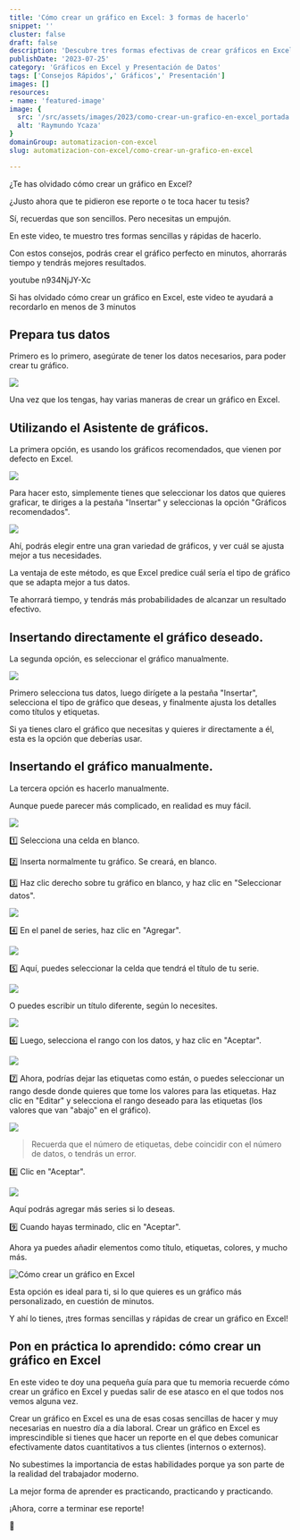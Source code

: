 ```yaml
---
title: 'Cómo crear un gráfico en Excel: 3 formas de hacerlo'
snippet: ''
cluster: false
draft: false 
description: 'Descubre tres formas efectivas de crear gráficos en Excel. Mejora tus habilidades de presentación de datos con estos consejos prácticos.'
publishDate: '2023-07-25'
category: 'Gráficos en Excel y Presentación de Datos'
tags: ['Consejos Rápidos',' Gráficos',' Presentación']
images: []
resources: 
- name: 'featured-image'
image: {
  src: '/src/assets/images/2023/como-crear-un-grafico-en-excel_portada.png',
  alt: 'Raymundo Ycaza'
}
domainGroup: automatizacion-con-excel
slug: automatizacion-con-excel/como-crear-un-grafico-en-excel

---
```


¿Te has olvidado cómo crear un gráfico en Excel?

¿Justo ahora que te pidieron ese reporte o te toca hacer tu tesis?

Sí, recuerdas que son sencillos. Pero necesitas un empujón.

En este video, te muestro tres formas sencillas y rápidas de hacerlo.

Con estos consejos, podrás crear el gráfico perfecto en minutos, ahorrarás tiempo y tendrás mejores resultados.

 youtube n934NjJY-Xc 

Si has olvidado cómo crear un gráfico en Excel, este video te ayudará a recordarlo en menos de 3 minutos

## Prepara tus datos

Primero es lo primero, asegúrate de tener los datos necesarios, para poder crear tu gráfico.

![](/src/assets/images/2023/image.png)

Una vez que los tengas, hay varias maneras de crear un gráfico en Excel.

## Utilizando el Asistente de gráficos.

La primera opción, es usando los gráficos recomendados, que vienen por defecto en Excel.

![](/src/assets/images/2023/image-1.png)

Para hacer esto, simplemente tienes que seleccionar los datos que quieres graficar, te diriges a la pestaña "Insertar" y seleccionas la opción "Gráficos recomendados".

![](/src/assets/images/2023/image-2.png)

Ahí, podrás elegir entre una gran variedad de gráficos, y ver cuál se ajusta mejor a tus necesidades.

La ventaja de este método, es que Excel predice cuál sería el tipo de gráfico que se adapta mejor a tus datos.

Te ahorrará tiempo, y tendrás más probabilidades de alcanzar un resultado efectivo.

## Insertando directamente el gráfico deseado.

La segunda opción, es seleccionar el gráfico manualmente.

![](/src/assets/images/2023/image-4.png)

Primero selecciona tus datos, luego dirígete a la pestaña "Insertar", selecciona el tipo de gráfico que deseas, y finalmente ajusta los detalles como títulos y etiquetas.

Si ya tienes claro el gráfico que necesitas y quieres ir directamente a él, esta es la opción que deberías usar.

## Insertando el gráfico manualmente.

La tercera opción es hacerlo manualmente.

Aunque puede parecer más complicado, en realidad es muy fácil.

![](/src/assets/images/2023/image-6.png)

1️⃣ Selecciona una celda en blanco.

2️⃣ Inserta normalmente tu gráfico. Se creará, en blanco.

3️⃣ Haz clic derecho sobre tu gráfico en blanco, y haz clic en "Seleccionar datos".

![](/src/assets/images/2023/image-7.png)

4️⃣ En el panel de series, haz clic en "Agregar".

![](/src/assets/images/2023/image-8.png)

5️⃣ Aquí, puedes seleccionar la celda que tendrá el título de tu serie.

![](/src/assets/images/2023/image-9.png)

O puedes escribir un título diferente, según lo necesites.

![](/src/assets/images/2023/image-11.png)

6️⃣ Luego, selecciona el rango con los datos, y haz clic en "Aceptar".

![](/src/assets/images/2023/image-13.png)

7️⃣ Ahora, podrías dejar las etiquetas como están, o puedes seleccionar un rango desde donde quieres que tome los valores para las etiquetas. Haz clic en "Editar" y selecciona el rango deseado para las etiquetas (los valores que van "abajo" en el gráfico).

![](/src/assets/images/2023/image-14.png)


> Recuerda que el número de etiquetas, debe coincidir con el número de datos, o tendrás un error.


8️⃣ Clic en "Aceptar".

![](/src/assets/images/2023/image-15.png)

Aquí podrás agregar más series si lo deseas.

9️⃣ Cuando hayas terminado, clic en "Aceptar".

Ahora ya puedes añadir elementos como título, etiquetas, colores, y mucho más.

![Cómo crear un gráfico en Excel](/src/assets/images/2023/image-16.png)

Esta opción es ideal para ti, si lo que quieres es un gráfico más personalizado, en cuestión de minutos.

Y ahí lo tienes, ¡tres formas sencillas y rápidas de crear un gráfico en Excel!

## Pon en práctica lo aprendido: cómo crear un gráfico en Excel

En este video te doy una pequeña guía para que tu memoria recuerde cómo crear un gráfico en Excel y puedas salir de ese atasco en el que todos nos vemos alguna vez.

Crear un gráfico en Excel es una de esas cosas sencillas de hacer y muy necesarias en nuestro día a día laboral. Crear un gráfico en Excel es imprescindible si tienes que hacer un reporte en el que debes comunicar efectivamente datos cuantitativos a tus clientes (internos o externos).

No subestimes la importancia de estas habilidades porque ya son parte de la realidad del trabajador moderno.

La mejor forma de aprender es practicando, practicando y practicando.

¡Ahora, corre a terminar ese reporte!

🐌

